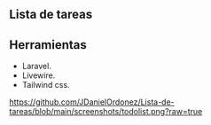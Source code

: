 ## Lista de tareas

## Herramientas

- Laravel.
- Livewire.
- Tailwind css.

https://github.com/JDanielOrdonez/Lista-de-tareas/blob/main/screenshots/todolist.png?raw=true
